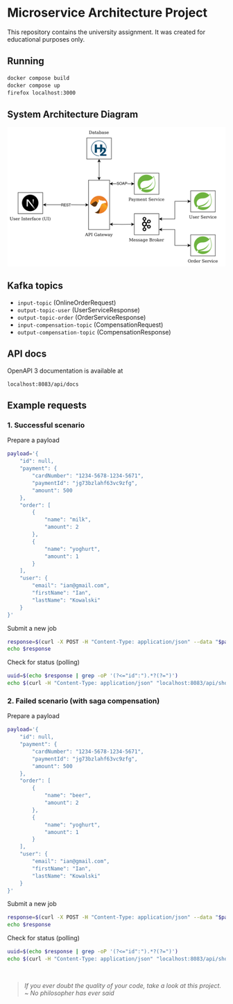 # Microservice Architecture Project

This repository contains the university assignment. It was created for educational purposes only.

## Running
```sh
docker compose build
docker compose up
firefox localhost:3000
```

## System Architecture Diagram
![diagram](diagram.png "Architecture")

## Kafka topics
- `input-topic` (OnlineOrderRequest)
- `output-topic-user` (UserServiceResponse)
- `output-topic-order` (OrderServiceResponse)
- `input-compensation-topic` (CompensationRequest)
- `output-compensation-topic` (CompensationResponse)

## API docs
OpenAPI 3 documentation is available at
```
localhost:8083/api/docs
```

## Example requests

### 1. Successful scenario
Prepare a payload
```sh
payload='{
    "id": null,
    "payment": {
        "cardNumber": "1234-5678-1234-5671",
        "paymentId": "jg73bzlahf63vc9zfg",
        "amount": 500
    },
    "order": [
        {
            "name": "milk",
            "amount": 2
        },
        {
            "name": "yoghurt",
            "amount": 1
        }
    ],
    "user": {
        "email": "ian@gmail.com",
        "firstName": "Ian",
        "lastName": "Kowalski"
    }
}'
```
Submit a new job
```sh
response=$(curl -X POST -H "Content-Type: application/json" --data "$payload" localhost:8083/api/shopping 2> /dev/null)
echo $response
```

Check for status (polling)
```sh
uuid=$(echo $response | grep -oP '(?<="id":").*?(?=")')
echo $(curl -H "Content-Type: application/json" "localhost:8083/api/shopping/$uuid" 2> /dev/null)
```

### 2. Failed scenario (with saga compensation)
Prepare a payload
```sh
payload='{
    "id": null,
    "payment": {
        "cardNumber": "1234-5678-1234-5671",
        "paymentId": "jg73bzlahf63vc9zfg",
        "amount": 500
    },
    "order": [
        {
            "name": "beer",
            "amount": 2
        },
        {
            "name": "yoghurt",
            "amount": 1
        }
    ],
    "user": {
        "email": "ian@gmail.com",
        "firstName": "Ian",
        "lastName": "Kowalski"
    }
}'
```
Submit a new job
```sh
response=$(curl -X POST -H "Content-Type: application/json" --data "$payload" localhost:8083/api/shopping 2> /dev/null)
echo $response
```

Check for status (polling)
```sh
uuid=$(echo $response | grep -oP '(?<="id":").*?(?=")')
echo $(curl -H "Content-Type: application/json" "localhost:8083/api/shopping/$uuid" 2> /dev/null)
```
<br>

>*If you ever doubt the quality of your code, take a look at this project.*  
*~ No philosopher has ever said*